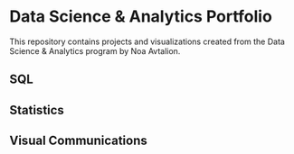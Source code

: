 # Data Science & Analytics Portfolio
This repository contains projects and visualizations created from the Data Science & Analytics program by Noa Avtalion.

## SQL

## Statistics

## Visual Communications
